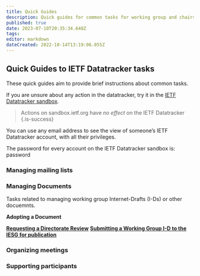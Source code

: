 ```yaml
---
title: Quick Guides
description: Quick guides for common tasks for working group and chairs.
published: true
date: 2023-07-10T20:35:34.648Z
tags: 
editor: markdown
dateCreated: 2022-10-14T13:19:06.055Z
---
```


## Quick Guides to IETF Datatracker tasks
These quick guides aim to provide brief instructions about common tasks.

If you are unsure about any action in the datatracker, try it in the [IETF Datatracker sandbox](https://sandbox.ietf.org). 

> Actions on sandbox.ietf.org have *no effect* on the IETF Datatracker
{.is-success}

You can use any email address to see the view of someone’s IETF Datatracker account, with all their privileges.

The password for every account on the IETF Datatracker sandbox is: password

### Managing mailing lists

### Managing Documents
Tasks related to managing working group Internet-Drafts (I-Ds) or other docuemnts.

**Adopting a Document**

**[Requesting a Directorate Review](/documents/directorate-review)**
**[Submitting a Working Group I-D to the IESG for publication](/documents/requesting-publication)**

### Organizing meetings

### Supporting participants
